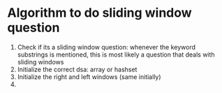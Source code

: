 # Algorithm to do sliding window question

1. Check if its a sliding window question: whenever the keyword substrings is mentioned, 
this is most likely a question that deals with sliding windows
2. Initialize the correct dsa: array or hashset
3. Initialize the right and left windows (same initially)
4. 